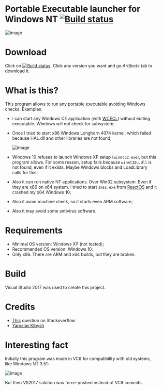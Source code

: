 # Portable Executable launcher for Windows NT [![Build status](https://ci.appveyor.com/api/projects/status/1b7qta0rs4bwtpho?svg=true)](https://ci.appveyor.com/project/feel-the-dz3n/pelauncher)
 
![image](https://user-images.githubusercontent.com/25367511/63372070-0d742a80-c38e-11e9-8e97-7315d41aa8d4.png)

# Download
Click on [![Build status](https://ci.appveyor.com/api/projects/status/1b7qta0rs4bwtpho?svg=true)](https://ci.appveyor.com/project/feel-the-dz3n/pelauncher). Click any version you want and go *Artifacts* tab to download it.

# What is this?
This program allows to run any portable executable avoiding Windows checks. Examples:
 - I can start any Windows CE application (with [WCECL](https://github.com/feel-the-dz3n/wcecl)) without editing executable. Windows will not check for subsystem;
 - Once I tried to start x86 Windows Longhorn 4074 kernel, which failed because HAL.dll and other libraries are not found;
 
   ![image](https://user-images.githubusercontent.com/25367511/63372394-a86d0480-c38e-11e9-934c-f6a2d361146a.png)
   
 - Windows 10 refuses to launch Windows XP setup (``winnt32.exe``), but this program allows. For some reason, setup fails because ``winnt32u.dll`` is not found, even if it exists. Maybe Windows blocks and LoadLibrary calls for this;
 - Also it can run native NT applications. Over Win32 subsystem. Even if they are x86 on x64 system. I tried to start ``smss.exe`` from [ReactOS](https://github.com/reactos/reactos) and it crashed my x64 Windows 10;
 - Also it avoid machine check, so it starts even ARM software;
 - Also it may avoid some antivirus software.

# Requirements
 - Minimal OS version: Windows XP (not tested);
 - Recommended OS version: Windows 10;
 - Only x86. There are ARM and x64 builds, but they are broken.
 
# Build
Visual Studio 2017 was used to create this project.

# Credits
 - [This](https://stackoverflow.com/questions/48981582/running-portable-executable-in-memory-using-the-winapi-c-programming) question on Stackoverflow
 - [Yaroslav Kibysh](https://github.com/feel-the-dz3n)

# Interesting fact

Initially this program was made in VC6 for compatibility with old systems, like Windows NT 3.51:

![image](https://user-images.githubusercontent.com/25367511/63433018-fe8f8580-c42a-11e9-818c-1f59e563016f.png)

But then VS2017 solution was force-pushed instead of VC6 commits.
